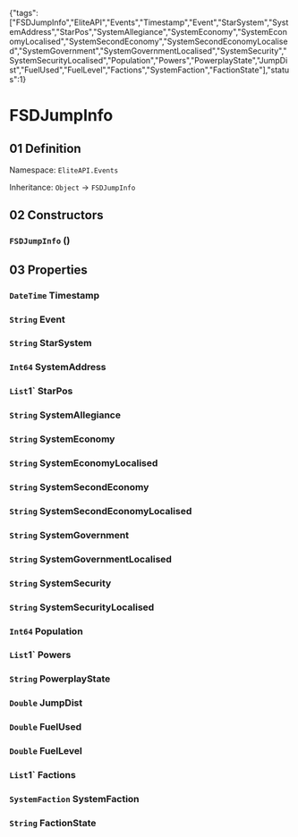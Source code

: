 {"tags":["FSDJumpInfo","EliteAPI","Events","Timestamp","Event","StarSystem","SystemAddress","StarPos","SystemAllegiance","SystemEconomy","SystemEconomyLocalised","SystemSecondEconomy","SystemSecondEconomyLocalised","SystemGovernment","SystemGovernmentLocalised","SystemSecurity","SystemSecurityLocalised","Population","Powers","PowerplayState","JumpDist","FuelUsed","FuelLevel","Factions","SystemFaction","FactionState"],"status":1}

# FSDJumpInfo

## 01 Definition

Namespace: `EliteAPI.Events`

Inheritance: `Object` → `FSDJumpInfo`

## 02 Constructors

### `FSDJumpInfo` ()

## 03 Properties

### `DateTime` Timestamp

### `String` Event

### `String` StarSystem

### `Int64` SystemAddress

### `List`1` StarPos

### `String` SystemAllegiance

### `String` SystemEconomy

### `String` SystemEconomyLocalised

### `String` SystemSecondEconomy

### `String` SystemSecondEconomyLocalised

### `String` SystemGovernment

### `String` SystemGovernmentLocalised

### `String` SystemSecurity

### `String` SystemSecurityLocalised

### `Int64` Population

### `List`1` Powers

### `String` PowerplayState

### `Double` JumpDist

### `Double` FuelUsed

### `Double` FuelLevel

### `List`1` Factions

### `SystemFaction` SystemFaction

### `String` FactionState

